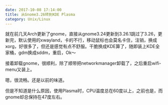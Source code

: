 ```yaml
---
date: 2017-10-08 17:14:00
title: 从Gnome3.26转到KDE Plasma
category: Unix/Linux
---
```


就在前几天Arch更新了gnome，直接从gnome3.24更新到3.26.1跳过了3.26，更新完，默认使用的xwayland，卡的不行，移动鼠标也会莫名卡住，注销，换成xorg，好很多了，但还是感觉有点不舒服。干脆换成KDE算了，随即装上KDE全家桶，gdm换成sddm，重启，Ok～

接着卸载gnome，很顺利，除了顺带把networkmanager卸载了，之后重启wifi-menu又装上。

嗯，很流畅。还是以前的味道。

但是不知道是什么原因，使用Plasma时，CPU温度总在60度以上，之前也是，而gnome却总保持在47度左右。